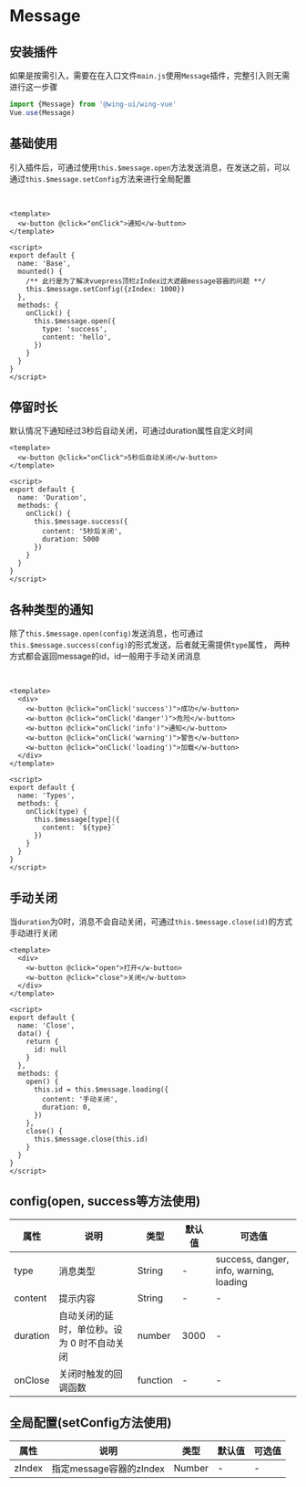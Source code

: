 # Message

## 安装插件
如果是按需引入，需要在在入口文件`main.js`使用`Message`插件，完整引入则无需进行这一步骤

```js
import {Message} from '@wing-ui/wing-vue'
Vue.use(Message)
```

## 基础使用 
引入插件后，可通过使用`this.$message.open`方法发送消息，在发送之前，可以通过`this.$message.setConfig`方法来进行全局配置

<br/>
<ClientOnly>
  <MessageDemo-Base/>
</ClientOnly>

```vue {10}
<template>
  <w-button @click="onClick">通知</w-button>
</template>

<script>
export default {
  name: 'Base',
  mounted() {
    /** 此行是为了解决vuepress顶栏zIndex过大遮蔽message容器的问题 **/
    this.$message.setConfig({zIndex: 1000}) 
  },
  methods: {
    onClick() {
      this.$message.open({
        type: 'success',
        content: 'hello',
      })
    }
  }
}
</script>
```

## 停留时长
默认情况下通知经过3秒后自动关闭，可通过duration属性自定义时间

<ClientOnly>
  <MessageDemo-Duration/>
</ClientOnly>

```vue
<template>
  <w-button @click="onClick">5秒后自动关闭</w-button>
</template>

<script>
export default {
  name: 'Duration',
  methods: {
    onClick() {
      this.$message.success({
        content: '5秒后关闭',
        duration: 5000
      })
    }
  }
}
</script>
```
## 各种类型的通知
除了`this.$message.open(config)`发送消息，也可通过`this.$message.success(config)`的形式发送，后者就无需提供`type`属性，
两种方式都会返回message的id，id一般用于手动关闭消息

<br/>
<ClientOnly>
  <MessageDemo-Types/>
</ClientOnly>

```vue
<template>
  <div>
    <w-button @click="onClick('success')">成功</w-button>
    <w-button @click="onClick('danger')">危险</w-button>
    <w-button @click="onClick('info')">通知</w-button>
    <w-button @click="onClick('warning')">警告</w-button>
    <w-button @click="onClick('loading')">加载</w-button>
  </div>
</template>

<script>
export default {
  name: 'Types',
  methods: {
    onClick(type) {
      this.$message[type]({
        content: `${type}`
      })
    }
  }
}
</script>
```

## 手动关闭
当`duration`为0时，消息不会自动关闭，可通过`this.$message.close(id)`的方式手动进行关闭

<ClientOnly>
  <MessageDemo-Close/>
</ClientOnly>


```vue
<template>
  <div>
    <w-button @click="open">打开</w-button>
    <w-button @click="close">关闭</w-button>
  </div>
</template>

<script>
export default {
  name: 'Close',
  data() {
    return {
      id: null
    }
  },
  methods: {
    open() {
      this.id = this.$message.loading({
        content: '手动关闭',
        duration: 0,
      })
    },
    close() {
      this.$message.close(this.id)
    }
  }
}
</script>
```
## config(open, success等方法使用)
|属性	|说明	|类型	|默认值|可选值|
|---|---|---|---|---|
|type	|消息类型	|String|	-|success, danger, info, warning, loading|
|content	|提示内容	|String|	-|-|
|duration	|自动关闭的延时，单位秒。设为 0 时不自动关闭	|number|	3000|-|
|onClose	|关闭时触发的回调函数	|function|	-|-|

## 全局配置(setConfig方法使用)
|属性	|说明	|类型	|默认值|可选值|
|---|---|---|---|---|
|zIndex	|指定message容器的zIndex	|Number|	-|-|
